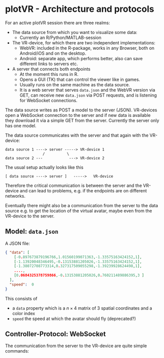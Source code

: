 # plotVR - Architecture and protocols

For an active plotVR session there are three realms: 

* The data source from which you want to visualize some data:
  -  Currently an R/Python/MATLAB-session
* The VR-device, for which there are two independent implementations:
  - WebVR: included in the R-package, works in any Browser, both on
    Android/iOS and on the desktop.
  - Android: separate app, which performs better, also can save different links
    to servers etc.
* A server that connects both endpoints
  - At the moment this runs in R.
  - Opens a GUI (TK) that can control the viewer like in games.
  - Usually runs on the same machine as the data source.
  - It is a web server that serves `data.json` and the WebVR version via GET,
    can receive new `data.json` via POST requests, and
     is listening for WebSocket connections.
    

The data source writes as POST a model to the server (JSON).
VR-devices open a WebSocket connection to the server and if
new data is available they download it via a simple GET from the server.
Currently the server only has one model.

The data source communicates with the server and that again with the VR-device:
```
data source 1 ----> server -----> VR-device 1
                 /          \
data source 2 ---            ---> VR-device 2
```
The usual setup actually looks like this
```
[ data source ----> server ]   ----->   VR-device
```
Therefore the critical communication is between the server and the VR-device and
can lead to problems, e.g. if the endpoints are on different networks.

Eventually there might also be a communication from the server to the data source
e.g. to get the location of the virtual avatar,
maybe even from the VR-device to the server.

## Model: `data.json`

A JSON file:
```json
{ "data": [
    [-0.897673879196766,1.01560199071363,-1.33575163424152,1],
    [-1.13920048346495,-0.13153881205026,-1.33575163424152,1],
    [-1.38072708773314,0.327317509055298,-1.39239928624498,1],
    ....,
    [0.0684325378759866,-0.13153881205026,0.760211489886395,3 ]
  ],
  "speed":  0 
}
```
This consists of
- a `data` property which is a $n\times 4$ matrix of 3 spatial coordinates and a color index
- `speed` the speed at which the avatar should fly (deprecated?)


## Controller-Protocol: WebSocket

The communication from the server to the VR-device are quite simple commands:
